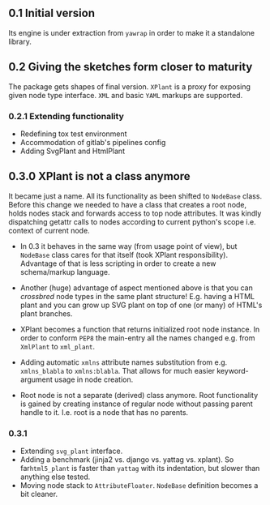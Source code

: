 ## 0.1 Initial version

Its engine is under extraction from `yawrap` in order to make it a standalone library.

## 0.2 Giving the sketches form closer to maturity

The package gets shapes of final version.
`XPlant` is a proxy for exposing given node type interface.
`XML` and basic `YAML` markups are supported.

### 0.2.1 Extending functionality
- Redefining tox test environment 
- Accommodation of gitlab's pipelines config
- Adding SvgPlant and HtmlPlant

## 0.3.0 XPlant is not a class anymore
It became just a name. All its functionality as been shifted to `NodeBase` class.
Before this change we needed to have a class that creates a root node, holds nodes stack
and forwards access to top node attributes. It was kindly dispatching getattr
calls to nodes according to current python's scope i.e. context of current node.

- In 0.3 it behaves in the same way (from usage point of view), but `NodeBase`
class cares for that itself (took XPlant responsibility).
Advantage of that is less scripting in order to create a new schema/markup language.

- Another (huge) advantage of aspect mentioned above is that you can *crossbred* node types 
in the same plant structure! E.g. having a HTML plant and you can grow up SVG plant 
on top of one (or many) of HTML's plant branches.

- XPlant becomes a function that returns initialized root node instance. In order to conform 
`PEP8` the main-entry all the names changed e.g. from `XmlPlant` to `xml_plant`.

- Adding automatic `xmlns` attribute names substitution from e.g. `xmlns_blabla` to `xmlns:blabla`.
That allows for much easier keyword-argument usage in node creation.

- Root node is not a separate (derived) class anymore. Root functionality is gained 
by creating instance of regular node without passing parent handle to it.
I.e. root is a node that has no parents.

### 0.3.1
- Extending `svg_plant` interface.
- Adding a benchmark (jinja2 vs. django vs. yattag vs. xplant).
  So far`html5_plant` is faster than `yattag` with its indentation, but slower than anything else tested.
- Moving node stack to `AttributeFloater`. `NodeBase` definition becomes a bit cleaner.

